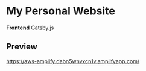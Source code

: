# My Personal Website

**Frontend**
Gatsby.js

## Preview

https://aws-amplify.dabn5wnvxcn1v.amplifyapp.com/
